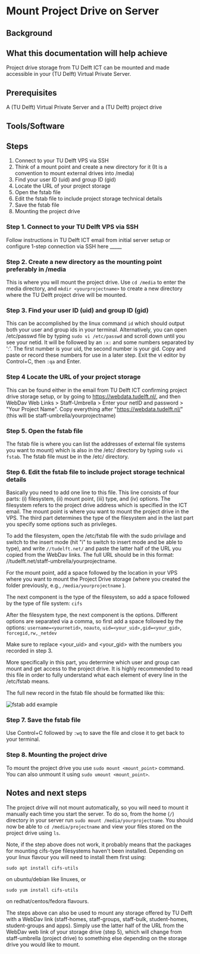 # Mount Project Drive on Server

## Background

## What this documentation will help achieve
Project drive storage from TU Delft ICT can be mounted and made accessible in your (TU Delft) Virtual Private Server.

## Prerequisites
A (TU Delft) Virtual Private Server and a (TU Delft) project drive

## Tools/Software

## Steps
1. Connect to your TU Delft VPS via SSH
2. Think of a mount point and create a new directory for it (It is a convention to mount external drives into /media) 
3. Find your user ID (uid) and group ID (gid)
4. Locate the URL of your project storage
5.  Open the fstab file 
6. Edit the fstab file to include project storage technical details
7. Save the fstab file
8. Mounting the project drive

### Step 1. Connect to your TU Delft VPS via SSH 
Follow instructions in TU Delft ICT email from initial server setup or configure 1-step connection via SSH here _____

### Step 2. Create a new directory as the mounting point preferably in /media 
This is where you will mount the project drive. Use `cd /media` to enter the media directory, and `mkdir <yourprojectname>` to create a new directory where the TU Delft project drive will be mounted.

### Step 3. Find your user ID (uid) and group ID (gid)
This can be accomplished by the linux command `id` which should output both your user and group ids in your terminal. Alternatively, you can open /etc/passwd file by typing `sudo vi /etc/passwd` and scroll down until you see your netid. It will be followed by an `:x:` and some numbers separated by ':'. The first number is your uid, the second number is your gid. Copy and paste or record these numbers for use in a later step. Exit the vi editor by Control+C, then `:qa` and Enter.

### Step 4 Locate the URL of your project storage
This can be found either in the email from TU Delft ICT confirming project drive storage setup, or by going to https://webdata.tudelft.nl/, and then WebDav Web Links > Staff-Umbrella > Enter your netID and password > "Your Project Name". Copy everything after "https://webdata.tudelft.nl/" (this will be staff-umbrella/yourprojectname)

### Step 5. Open the fstab file 
The fstab file is where you can list the addresses of external file systems you want to mount) which is also in the /etc/ directory by typing `sudo vi fstab`. The fstab file must be in the /etc/ directory.

### Step 6. Edit the fstab file to include project storage technical details

Basically you need to add one line to this file. This line consists of four parts: (i) filesystem, (ii) mount point, (iii) type, and (iv) options. The filesystem refers to the project drive address which is specified in the ICT email. The mount point is where you want to mount the project drive in the VPS. The third part determines the type of the filesystem and in the last part you specify some options such as privileges. 

To add the filesystem, open the /etc/fstab file with the sudo privilage and switch to the insert mode (hit "i" to switch to insert mode and be able to type), and write `//tudelft.net/` and paste the latter half of the URL you copied from the WebDav links. The full URL should be in this format: //tudelft.net/staff-umbrella/yourprojectname. 

For the mount point, add a space followed by the location in your VPS where you want to mount the Project Drive storage (where you created the folder previously, e.g., `/media/yourprojectname` ).

The next component is the type of the filesystem, so add a space followed by the type of file system: `cifs`

After the filesystem type, the next component is the options. Different options are separated via a comma, so first add a space followed by the options: `username=<yournetid>`, `noauto`, `uid=<your_uid>,gid=<your_gid>`, `forcegid,rw,_netdev`

Make sure to replace <your_uid> and <your_gid> with the numbers you recorded in step 3. 

More specifically in this part, you determine which user and group can mount and get access to the project drive. It is highly recommended to read this file in order to fully understand what each element of every line in the /etc/fstab means. 

The full new record in the fstab file should be formatted like this: 

![fstab add example](https://gitlab.tudelft.nl/acryan/data-management-for-researchers/uploads/9d3e9cc63f170665d486b541d531c8a1/Screenshot_2021-04-08_at_15.28.28.png)

### Step 7. Save the fstab file
Use Control+C followed by `:wq` to save the file and close it to get back to your terminal.

### Step 8. Mounting the project drive
To mount the project drive you use `sudo mount <mount_point>` command. You can also unmount it using `sudo umount <mount_point>`.


## Notes and next steps
The project drive will not mount automatically, so you will need to mount it manually each time you start the server. To do so, from the home (`/`) directory in your server run `sudo mount /media/yourprojectname`. You should now be able to `cd /media/projectname` and view your files stored on the project drive using `ls`.

Note, if the step above does not work, it probably means that the packages for mounting cifs-type filesystems haven't been installed. Depending on your linux flavour you will need to install them first using:

`sudo apt install cifs-utils`

on ubuntu/debian like linuxes, or

`sudo yum install cifs-utils`

on redhat/centos/fedora flavours.

The steps above can also be used to mount any storage offered by TU Delft with a WebDav link (staff-homes, staff-groups, staff-bulk, student-homes, student-groups and apps). Simply use the latter half of the URL from the WebDav web link of your storage drive (step 5), which will change from staff-umbrella (project drive) to something else depending on the storage drive you would like to mount.

